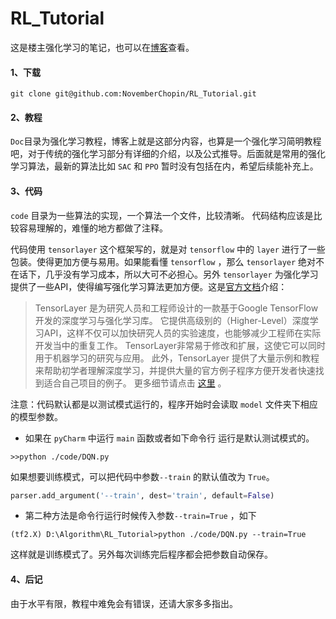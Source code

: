 # RL_Tutorial
这是楼主强化学习的笔记，也可以在[博客](https://blog.csdn.net/november_chopin/category_10080614.html?spm=1001.2014.3001.5482)查看。

#### 1、下载

```
git clone git@github.com:NovemberChopin/RL_Tutorial.git
```

#### 2、教程

`Doc`目录为强化学习教程，博客上就是这部分内容，也算是一个强化学习简明教程吧，对于传统的强化学习部分有详细的介绍，以及公式推导。后面就是常用的强化学习算法，最新的算法比如 `SAC` 和 `PPO` 暂时没有包括在内，希望后续能补充上。

#### 3、代码

`code` 目录为一些算法的实现，一个算法一个文件，比较清晰。
代码结构应该是比较容易理解的，难懂的地方都做了注释。

代码使用 `tensorlayer` 这个框架写的，就是对 `tensorflow` 中的 `layer` 进行了一些包装。使得更加方便与易用。如果能看懂  `tensorflow` ，那么 `tensorlayer` 绝对不在话下，几乎没有学习成本，所以大可不必担心。另外 `tensorlayer` 为强化学习提供了一些API，使得编写强化学习算法更加方便。这是[官方文档](https://tensorlayercn.readthedocs.io/zh/latest/index.html)介绍：

>TensorLayer 是为研究人员和工程师设计的一款基于Google TensorFlow开发的深度学习与强化学习库。 它提供高级别的（Higher-Level）深度学习API，这样不仅可以加快研究人员的实验速度，也能够减少工程师在实际开发当中的重复工作。 TensorLayer非常易于修改和扩展，这使它可以同时用于机器学习的研究与应用。 此外，TensorLayer 提供了大量示例和教程来帮助初学者理解深度学习，并提供大量的官方例子程序方便开发者快速找到适合自己项目的例子。 更多细节请点击 [这里](https://github.com/tensorlayer/tensorlayer) 。

注意：代码默认都是以测试模式运行的，程序开始时会读取 `model` 文件夹下相应的模型参数。

- 如果在 `pyCharm` 中运行 `main` 函数或者如下命令行 运行是默认测试模式的。

```
>>python ./code/DQN.py
```

如果想要训练模式，可以把代码中参数`--train` 的默认值改为 `True`。

```python
parser.add_argument('--train', dest='train', default=False)
```



- 第二种方法是命令行运行时候传入参数`--train=True` ，如下

```
(tf2.X) D:\Algorithm\RL_Tutorial>python ./code/DQN.py --train=True
```

这样就是训练模式了。另外每次训练完后程序都会把参数自动保存。

#### 4、后记

由于水平有限，教程中难免会有错误，还请大家多多指出。
